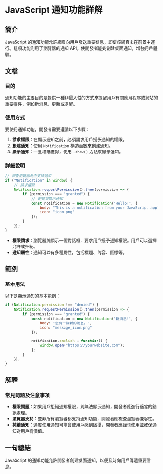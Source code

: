<!--
Meta Description: # JavaScript 通知功能詳解 ## 簡介 JavaScript 的通知功能允許網頁向用戶發送重要信息，即使該網頁未在前景中運行。這項功能利用了瀏覽器的通知 API，使開發者能夠創建桌面通知，增強用戶體驗。 ## 文檔 ### 目的 通知功能的主要目的是提供一種非侵入性的方式來提醒用戶有關應...
Meta Keywords: notification, javascript, permission, icon, 請求權限
-->

# JavaScript 通知功能詳解

## 簡介
JavaScript 的通知功能允許網頁向用戶發送重要信息，即使該網頁未在前景中運行。這項功能利用了瀏覽器的通知 API，使開發者能夠創建桌面通知，增強用戶體驗。

## 文檔
### 目的
通知功能的主要目的是提供一種非侵入性的方式來提醒用戶有關應用程序或網站的重要事件，例如新消息、更新或提醒。

### 使用方式
要使用通知功能，開發者需要遵循以下步驟：

1. **請求權限**：在顯示通知之前，必須請求用戶授予通知的權限。
2. **創建通知**：使用 `Notification` 構造函數來創建通知。
3. **顯示通知**：一旦權限獲得，使用 `.show()` 方法來顯示通知。

### 詳細說明
```javascript
// 檢查瀏覽器是否支持通知
if ("Notification" in window) {
    // 請求權限
    Notification.requestPermission().then(permission => {
        if (permission === "granted") {
            // 創建並顯示通知
            const notification = new Notification("Hello!", {
                body: "This is a notification from your JavaScript application.",
                icon: "icon.png"
            });
        }
    });
}
```
- **權限請求**：瀏覽器將顯示一個對話框，要求用戶授予通知權限。用戶可以選擇允許或拒絕。
- **通知屬性**：通知可以有多種屬性，包括標題、內容、圖標等。

## 範例
### 基本用法
以下是顯示通知的基本範例：

```javascript
if (Notification.permission !== "denied") {
    Notification.requestPermission().then(permission => {
        if (permission === "granted") {
            const notification = new Notification("新消息!", {
                body: "您有一條新的消息。",
                icon: "message_icon.png"
            });

            notification.onclick = function() {
                window.open("https://yourwebsite.com");
            };
        }
    });
}
```

## 解釋
### 常見問題及注意事項
- **權限問題**：如果用戶拒絕通知權限，則無法顯示通知，開發者應進行適當的錯誤處理。
- **瀏覽器支持**：並非所有瀏覽器都支持通知功能，開發者應檢查瀏覽器兼容性。
- **持續通知**：過度使用通知可能會使用戶感到困擾，開發者應謹慎使用並確保通知對用戶有價值。

## 一句總結
JavaScript 的通知功能允許開發者創建桌面通知，以便及時向用戶傳遞重要信息。